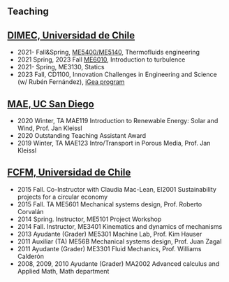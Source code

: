## Teaching

## [DIMEC, Universidad de Chile](http://www.dimec.uchile.cl/)
* 2021- Fall&Spring, [ME5400/ME5140](termofluidos.md), Thermofluids engineering
* 2021 Spring, 2023 Fall [ME6010](introturbulencia.md), Introduction to turbulence
* 2021- Spring, ME3130, Statics
* 2023 Fall, CD1100, Innovation Challenges in Engineering and Science (w/ Rubén Fernández), [iGea program](https://helice.ing.uchile.cl/igea/) 

## [MAE, UC San Diego](http://mae.ucsd.edu)
* 2020 Winter, TA MAE119 Introduction to Renewable Energy: Solar and Wind, Prof. Jan Kleissl
* 2020 Outstanding Teaching Assistant Award
* 2019 Winter, TA MAE123 Intro/Transport in Porous Media, Prof. Jan Kleissl

## [FCFM, Universidad de Chile](http://ingenieria.uchile.cl/)
* 2015 Fall. Co-Instructor with Claudia Mac-Lean, EI2001 Sustainability projects for a circular economy
* 2015 Fall. TA ME5601 Mechanical systems design, Prof. Roberto Corvalán
* 2014 Spring. Instructor, ME5101 Project Workshop
* 2014 Fall. Instructor, ME3401 Kinematics and dynamics of mechanisms
* 2013 Ayudante (Grader) ME5301 Machine Lab, Prof. Kim Hauser
* 2011 Auxiliar (TA) ME56B Mechanical systems design, Prof. Juan Zagal
* 2011 Ayudante (Grader) ME3301 Fluid Mechanics, Prof. Williams Calderón
* 2008, 2009, 2010 Ayudante (Grader) MA2002 Advanced calculus and Applied Math, Math department
